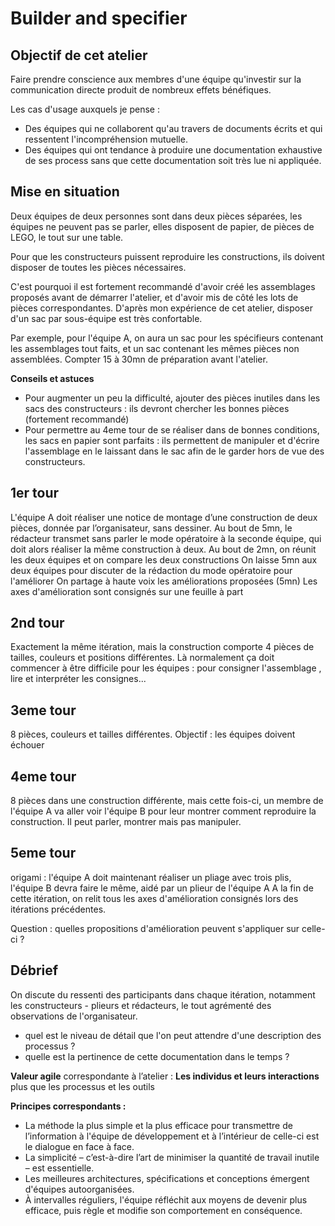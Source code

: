 # Builder and specifier

## Objectif de cet atelier

Faire prendre conscience aux membres d'une équipe qu'investir sur la communication directe produit de nombreux effets bénéfiques.

Les cas d'usage auxquels je pense :

* Des équipes qui ne collaborent qu'au travers de documents écrits et qui ressentent l'incompréhension mutuelle.
* Des équipes qui ont tendance à produire une documentation exhaustive de ses process sans que cette documentation soit très lue ni appliquée.

## Mise en situation

Deux équipes de deux personnes sont dans deux pièces séparées, les équipes ne peuvent pas se parler, elles disposent de papier, de pièces de LEGO, le tout sur une table.

Pour que les constructeurs puissent reproduire les constructions, ils doivent disposer de toutes les pièces nécessaires.

C'est pourquoi il est fortement recommandé d'avoir créé les assemblages proposés avant de démarrer l'atelier, et d'avoir mis de côté les lots de pièces correspondantes.
D'après mon expérience de cet atelier, disposer d'un sac par sous-équipe est très confortable.

Par exemple, pour l'équipe A, on aura un sac pour les spécifieurs contenant les assemblages tout faits, et un sac contenant les mêmes pièces non assemblées. Compter 15 à 30mn de préparation avant l'atelier.

**Conseils et astuces**

* Pour augmenter un peu la difficulté, ajouter des pièces inutiles dans les sacs des constructeurs : ils devront chercher les bonnes pièces (fortement recommandé)
* Pour permettre au 4eme tour de se réaliser dans de bonnes conditions, les sacs en papier sont parfaits : ils permettent de manipuler et d'écrire l'assemblage en le laissant dans le sac afin de le garder hors de vue des constructeurs.

## 1er tour

L'équipe A doit réaliser une notice de montage d’une construction de deux pièces, donnée par l’organisateur, sans dessiner.
Au bout de 5mn, le rédacteur transmet sans parler le mode opératoire à la seconde équipe, qui doit alors réaliser la même construction à deux.
Au bout de 2mn, on réunit les deux équipes et on compare les deux constructions
On laisse 5mn aux deux équipes pour discuter de la rédaction du mode opératoire pour l'améliorer
On partage à haute voix les améliorations proposées (5mn)
Les axes d'amélioration sont consignés sur une feuille à part

## 2nd tour

Exactement la même itération, mais la construction comporte 4 pièces de tailles, couleurs et positions différentes.
Là normalement ça doit commencer à être difficile pour les équipes : pour consigner l'assemblage , lire et interpréter les consignes...

## 3eme tour

8 pièces, couleurs et tailles différentes.
Objectif : les équipes doivent échouer

## 4eme tour

8 pièces dans une construction différente, mais cette fois-ci, un membre de l'équipe A va aller voir l'équipe B pour leur montrer comment reproduire la construction. Il peut parler, montrer mais pas manipuler.

## 5eme tour

origami : l'équipe A doit maintenant réaliser un pliage avec trois plis, l'équipe B devra faire le même, aidé par un plieur de l'équipe A
A la fin de cette itération, on relit tous les axes d'amélioration consignés lors des itérations précédentes.

Question : quelles propositions d'amélioration peuvent s'appliquer sur celle-ci ?

## Débrief

On discute du ressenti des participants dans chaque itération, notamment les constructeurs - plieurs et rédacteurs, le tout agrémenté des observations de l'organisateur.
* quel est le niveau de détail que l'on peut attendre d'une description des processus ?
* quelle est la pertinence de cette documentation dans le temps ?

**Valeur agile** correspondante à l’atelier : **Les individus et leurs interactions** plus que les processus et les outils

**Principes correspondants :**

* La méthode la plus simple et la plus efficace pour transmettre de l’information à l'équipe de développement et à l’intérieur de celle-ci est le dialogue en face à face.
* La simplicité – c’est-à-dire l’art de minimiser la quantité de travail inutile – est essentielle.
* Les meilleures architectures, spécifications et conceptions émergent d'équipes autoorganisées.
* À intervalles réguliers, l'équipe réfléchit aux moyens de devenir plus efficace, puis règle et modifie son comportement en conséquence.
